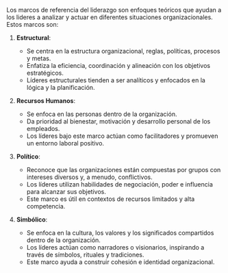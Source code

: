Los marcos de referencia del liderazgo son enfoques teóricos que ayudan a los lideres a analizar y actuar en diferentes situaciones organizacionales. Estos marcos  son: 

1. **Estructural**:
    - Se centra en la estructura organizacional, reglas, políticas, procesos y metas.
    - Enfatiza la eficiencia, coordinación y alineación con los objetivos estratégicos.
    - Líderes estructurales tienden a ser analíticos y enfocados en la lógica y la planificación.

2. **Recursos Humanos**:
    - Se enfoca en las personas dentro de la organización.
    - Da prioridad al bienestar, motivación y desarrollo personal de los empleados.
    - Los líderes bajo este marco actúan como facilitadores y promueven un entorno laboral positivo.

3. **Político**:
    - Reconoce que las organizaciones están compuestas por grupos con intereses diversos y, a menudo, conflictivos.
    - Los líderes utilizan habilidades de negociación, poder e influencia para alcanzar sus objetivos.
    - Este marco es útil en contextos de recursos limitados y alta competencia.

4. **Simbólico**:
    - Se enfoca en la cultura, los valores y los significados compartidos dentro de la organización.
    - Los líderes actúan como narradores o visionarios, inspirando a través de símbolos, rituales y tradiciones.
    - Este marco ayuda a construir cohesión e identidad organizacional.